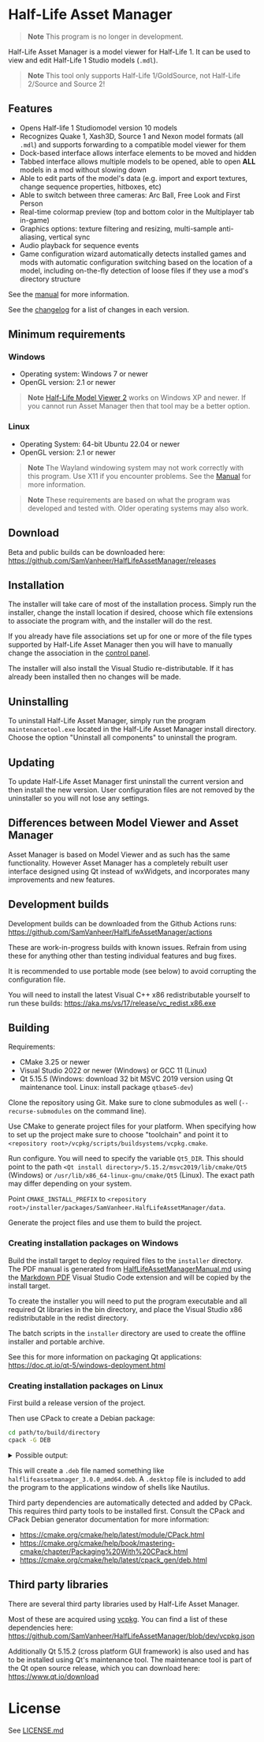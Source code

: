 # Half-Life Asset Manager

> **Note**
> This program is no longer in development.

Half-Life Asset Manager is a model viewer for Half-Life 1. It can be used to view and edit Half-Life 1 Studio models (`.mdl`).

> **Note**
> This tool only supports Half-Life 1/GoldSource, not Half-Life 2/Source and Source 2!

## Features

* Opens Half-life 1 Studiomodel version 10 models
* Recognizes Quake 1, Xash3D, Source 1 and Nexon model formats (all `.mdl`) and supports forwarding to a compatible model viewer for them
* Dock-based interface allows interface elements to be moved and hidden
* Tabbed interface allows multiple models to be opened, able to open **ALL** models in a mod without slowing down
* Able to edit parts of the model's data (e.g. import and export textures, change sequence properties, hitboxes, etc)
* Able to switch between three cameras: Arc Ball, Free Look and First Person
* Real-time colormap preview (top and bottom color in the Multiplayer tab in-game)
* Graphics options: texture filtering and resizing, multi-sample anti-aliasing, vertical sync
* Audio playback for sequence events
* Game configuration wizard automatically detects installed games and mods with automatic configuration switching based on the location of a model, including on-the-fly detection of loose files if they use a mod's directory structure

See the [manual](docs/manual/HalfLifeAssetManagerManual.md) for more information.

See the [changelog](docs/CHANGELOG.md) for a list of changes in each version.

## Minimum requirements

### Windows

* Operating system: Windows 7 or newer
* OpenGL version: 2.1 or newer

> **Note**
> [Half-Life Model Viewer 2](https://github.com/SamVanheer/HalfLifeModelViewer2) works on Windows XP and newer. If you cannot run Asset Manager then that tool may be a better option.

### Linux

* Operating System: 64-bit Ubuntu 22.04 or newer
* OpenGL version: 2.1 or newer

> **Note**
> The Wayland windowing system may not work correctly with this program. Use X11 if you encounter problems. See the [Manual](docs/manuaL/HalfLifeAssetManagerManual.md) for more information.

> **Note**
> These requirements are based on what the program was developed and tested with. Older operating systems may also work.

## Download

Beta and public builds can be downloaded here: https://github.com/SamVanheer/HalfLifeAssetManager/releases

## Installation

The installer will take care of most of the installation process. Simply run the installer, change the install location if desired, choose which file extensions to associate the program with, and the installer will do the rest.

If you already have file associations set up for one or more of the file types supported by Half-Life Asset Manager then you will have to manually change the association in the [control panel](https://www.thewindowsclub.com/change-file-associations-windows).

The installer will also install the Visual Studio re-distributable. If it has already been installed then no changes will be made.

## Uninstalling

To uninstall Half-Life Asset Manager, simply run the program `maintenancetool.exe` located in the Half-Life Asset Manager install directory. Choose the option "Uninstall all components" to uninstall the program.

## Updating

To update Half-Life Asset Manager first uninstall the current version and then install the new version. User configuration files are not removed by the uninstaller so you will not lose any settings.

## Differences between Model Viewer and Asset Manager

Asset Manager is based on Model Viewer and as such has the same functionality. However Asset Manager has a completely rebuilt user interface designed using Qt instead of wxWidgets, and incorporates many improvements and new features.

## Development builds

Development builds can be downloaded from the Github Actions runs: https://github.com/SamVanheer/HalfLifeAssetManager/actions

These are work-in-progress builds with known issues. Refrain from using these for anything other than testing individual features and bug fixes.

It is recommended to use portable mode (see below) to avoid corrupting the configuration file.

You will need to install the latest Visual C++ x86 redistributable yourself to run these builds: https://aka.ms/vs/17/release/vc_redist.x86.exe

## Building

Requirements:
* CMake 3.25 or newer
* Visual Studio 2022 or newer (Windows) or GCC 11 (Linux)
* Qt 5.15.5 (Windows: download 32 bit MSVC 2019 version using Qt maintenance tool. Linux: install package `qtbase5-dev`)

Clone the repository using Git. Make sure to clone submodules as well (`--recurse-submodules` on the command line).

Use CMake to generate project files for your platform. When specifying how to set up the project make sure to choose "toolchain" and point it to `<repository root>/vcpkg/scripts/buildsystems/vcpkg.cmake`.

Run configure. You will need to specify the variable `Qt5_DIR`. This should point to the path `<Qt install directory>/5.15.2/msvc2019/lib/cmake/Qt5` (Windows) or `/usr/lib/x86_64-linux-gnu/cmake/Qt5` (Linux). The exact path may differ depending on your system.

Point `CMAKE_INSTALL_PREFIX` to `<repository root>/installer/packages/SamVanheer.HalfLifeAssetManager/data`.

Generate the project files and use them to build the project.

### Creating installation packages on Windows

Build the install target to deploy required files to the `installer` directory. The PDF manual is generated from [HalfLifeAssetManagerManual.md](docs/manual/HalfLifeAssetManagerManual.md) using the [Markdown PDF](https://marketplace.visualstudio.com/items?itemName=yzane.markdown-pdf) Visual Studio Code extension and will be copied by the install target.

To create the installer you will need to put the program executable and all required Qt libraries in the bin directory, and place the Visual Studio x86 redistributable in the redist directory.

The batch scripts in the `installer` directory are used to create the offline installer and portable archive.

See this for more information on packaging Qt applications: https://doc.qt.io/qt-5/windows-deployment.html

### Creating installation packages on Linux

First build a release version of the project.

Then use CPack to create a Debian package:
```bash
cd path/to/build/directory
cpack -G DEB
```

<details>
<summary>Possible output:</summary>
CPack: Create package using DEB

CPack: Install projects

CPack: - Run preinstall target for: HalfLifeAssetManager

CPack: - Install project: HalfLifeAssetManager []

CPack: Create package

CPackDeb: - Generating dependency list

CPack: - package: /home/username/Documents/Github/HalfLifeAssetManager_dev/build/halflifeassetmanager_2.1.0_amd64.deb generated.
</details>

This will create a `.deb` file named something like `halflifeassetmanager_3.0.0_amd64.deb`. A `.desktop` file is included to add the program to the applications window of shells like Nautilus.

Third party dependencies are automatically detected and added by CPack. This requires third party tools to be installed first. Consult the CPack and CPack Debian generator documentation for more information:
* https://cmake.org/cmake/help/latest/module/CPack.html
* https://cmake.org/cmake/help/book/mastering-cmake/chapter/Packaging%20With%20CPack.html
* https://cmake.org/cmake/help/latest/cpack_gen/deb.html

## Third party libraries

There are several third party libraries used by Half-Life Asset Manager.

Most of these are acquired using [vcpkg](https://vcpkg.io). You can find a list of these dependencies here: https://github.com/SamVanheer/HalfLifeAssetManager/blob/dev/vcpkg.json

Additionally Qt 5.15.2 (cross platform GUI framework) is also used and has to be installed using Qt's maintenance tool. The maintenance tool is part of the Qt open source release, which you can download here: https://www.qt.io/download

# License

See [LICENSE.md](LICENSE.md)
